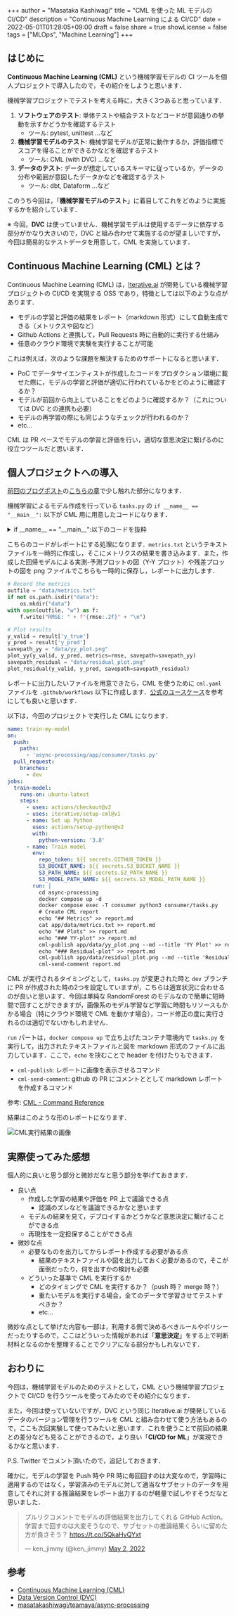 +++
author = "Masataka Kashiwagi"
title = "CML を使った ML モデルの CI/CD"
description = "Continuous Machine Learning による CI/CD"
date = 2022-05-01T01:28:05+09:00
draft = false
share = true
showLicense = false
tags = ["MLOps", "Machine Learning"]
+++

## はじめに

**Continuous Machine Learning (CML)** という機械学習モデルの CI ツールを個人プロジェクトで導入したので，その紹介をしようと思います．

機械学習プロジェクトでテストを考える時に，大きく3つあると思っています．

1. <span class="marker_yellow">**ソフトウェアのテスト**</span>: 単体テストや結合テストなどコードが意図通りの挙動を示すかどうかを確認するテスト
    - ツール: pytest, unittest ...など
2. <span class="marker_yellow">**機械学習モデルのテスト**</span>: 機械学習モデルが正常に動作するか，評価指標でスコアを得ることができるかなどを確認するテスト
    - ツール: CML (with DVC) ...など
3. <span class="marker_yellow">**データのテスト**</span>: データが想定しているスキーマに従っているか，データの分布や範囲が意図したデータかなどを確認するテスト
    - ツール: dbt, Dataform ...など

このうち今回は，「**機械学習モデルのテスト**」に着目してこれをどのように実施するかを紹介しています．

※ 今回，**DVC** は使っていません．機械学習モデルは使用するデータに依存する部分がかなり大きいので，DVC と組み合わせて実施するのが望ましいですが，今回は簡易的なテストデータを用意して，CML を実施しています．

## Continuous Machine Learning (CML) とは？

Continuous Machine Learning (CML) は，[Iterative.ai](https://iterative.ai/) が開発している機械学習プロジェクトの CI/CD を実現する OSS であり，特徴としては以下のような点があります．

- モデルの学習と評価の結果をレポート（markdown 形式）にして自動生成できる（メトリクスや図など）
- Github Actions と連携して，Pull Requests 時に自動的に実行する仕組み
- 任意のクラウド環境で実験を実行することが可能

これは例えば，次のような課題を解決するためのサポートになると思います．

- PoC でデータサイエンティストが作成したコードをプロダクション環境に載せた際に，モデルの学習と評価が適切に行われているかをどのように確認するか？
- モデルが前回から向上していることをどのように確認するか？（これについては DVC との連携も必要）
- モデルの再学習の際にも同じようなチェックが行われるのか？
- etc...

CML は PR ベースでモデルの学習と評価を行い，適切な意思決定に繋げるのに役立つツールだと思います．

## 個人プロジェクトへの導入

[前回のブログポスト](http://localhost:1313/portfolio/post/async-ml-processing)の[こちらの章](http://localhost:1313/portfolio/post/async-ml-processing/#consumer%E3%81%AE%E5%AE%9F%E8%A3%85)で少し触れた部分になります．

機械学習によるモデル作成を行っている `tasks.py` の `if __name__ == "__main__":` 以下が CML 用に用意したコードになります．

<details>
<summary>if __name__ == "__main__":以下のコードを抜粋</summary>

```python
if __name__ == "__main__":
    def plot_yy(y_valid, y_pred, metrics, savepath):
        """Vizualize the results using yy-plot
        """
        y_max = np.max(y_valid)
        y_min = np.min(y_valid)

        # calculate max and min of y_pred
        predict_y_max = np.max(y_pred)
        predict_y_min = np.min(y_pred)

        # use the smallest and largest value of either of both y_valid and y_pred
        # as the range of the vertical axis horizontal axis
        axis_max = max(y_max, predict_y_max)
        axis_min = min(y_min, predict_y_min)

        # margin of 5% of the length
        axis_max = axis_max + (axis_max - axis_min) * 0.05
        axis_min = axis_min - (axis_max - axis_min) * 0.05

        plt.figure(figsize=(10, 6))
        plt.subplots_adjust(wspace=0.2, hspace=0.3)
        plt.scatter(y_pred, y_valid, c='r', s=50, zorder=2, edgecolors=(0, 0, 0), alpha=0.6)
        plt.plot([axis_min, axis_max], [axis_min, axis_max], c="#1560bd")

        plt.xlabel('Predict Values', fontsize=20)
        plt.ylabel('True Values', fontsize=20)
        plt.title(r'RMSE=%.2f' % (metrics), fontsize=15)
        plt.tick_params(labelsize=20)
        plt.tight_layout()
        plt.grid(True)
        plt.savefig(savepath, dpi=100, bbox_inches='tight', pad_inches=0.1)
        plt.close()

    def plot_residual(y_valid, y_pred, savepath):
        residual = y_pred - y_valid
        xmax = np.max(y_pred) + (np.max(y_pred) - np.min(y_pred)) * 0.05
        xmin = np.min(y_pred) - (np.max(y_pred) - np.min(y_pred)) * 0.05

        plt.figure(figsize=(10, 6))
        plt.subplots_adjust(wspace=0.2, hspace=0.3)
        plt.scatter(y_pred, residual, c='r', s=50, zorder=2, edgecolors=(0, 0, 0), alpha=0.6)
        plt.hlines(y=0, xmin=xmin, xmax=xmax, color='#1560bd')
        plt.title('Residual Plot', fontsize=20)
        plt.xlabel('Predict Values', fontsize=20)
        plt.ylabel('Residuals', fontsize=20)
        plt.tick_params(labelsize=20)
        plt.tight_layout()
        plt.grid(True)
        plt.savefig(savepath, dpi=100, bbox_inches='tight', pad_inches=0.1)
        plt.close()

    params = {
        "model_id": "sample_test",
        "dataset_id": "test_diabetes",
        "features": ["age", "bmi", "bp", "s1", "s2", "s3", "s4", "s5", "s6"],
        "target": "target"
    }
    dataset_path = 'test/data/' + params['dataset_id'] + '.csv'
    df = pd.read_csv(dataset_path)
    result = train(df, params)

    rmse = result['metrics']['rmse']

    # Record the metrics
    outfile = "data/metrics.txt"
    if not os.path.isdir("data"):
        os.mkdir("data")
    with open(outfile, "w") as f:
        f.write("RMSE: " + f"{rmse:.2f}" + "\n")

    # Plot results
    y_valid = result['y_true']
    y_pred = result['y_pred']
    savepath_yy = "data/yy_plot.png"
    plot_yy(y_valid, y_pred, metrics=rmse, savepath=savepath_yy)
    savepath_residual = "data/residual_plot.png"
    plot_residual(y_valid, y_pred, savepath=savepath_residual)
```

</details>

こちらのコードがレポートにする処理になります．`metrics.txt` というテキストファイルを一時的に作成し，そこにメトリクスの結果を書き込みます．また，作成した回帰モデルによる実測-予測プロットの図（Y-Y プロット）や残差プロットの図を png ファイルでこちらも一時的に保存し，レポートに出力します．

```python
# Record the metrics
outfile = "data/metrics.txt"
if not os.path.isdir("data"):
    os.mkdir("data")
with open(outfile, "w") as f:
    f.write("RMSE: " + f"{rmse:.2f}" + "\n")

# Plot results
y_valid = result['y_true']
y_pred = result['y_pred']
savepath_yy = "data/yy_plot.png"
plot_yy(y_valid, y_pred, metrics=rmse, savepath=savepath_yy)
savepath_residual = "data/residual_plot.png"
plot_residual(y_valid, y_pred, savepath=savepath_residual)
```

レポートに出力したいファイルを用意できたら，CML を使うために `cml.yaml` ファイルを `.github/workflows` 以下に作成します．[公式のユースケース](https://github.com/iterative/cml_base_case)を参考にしても良いと思います．

以下は，今回のプロジェクトで実行した CML になります．

```yml
name: train-my-model
on:
  push:
    paths:
      - 'async-processing/app/consumer/tasks.py'
  pull_request:
    branches:
      - dev
jobs:
  train-model:
    runs-on: ubuntu-latest
    steps:
      - uses: actions/checkout@v2
      - uses: iterative/setup-cml@v1
      - name: Set up Python
        uses: actions/setup-python@v2
        with:
          python-version: '3.8'
      - name: Train model
        env:
          repo_token: ${{ secrets.GITHUB_TOKEN }}
          S3_BUCKET_NAME: ${{ secrets.S3_BUCKET_NAME }}
          S3_PATH_NAME: ${{ secrets.S3_PATH_NAME }}
          S3_MODEL_PATH_NAME: ${{ secrets.S3_MODEL_PATH_NAME }}
        run: |
          cd async-processing
          docker compose up -d
          docker compose exec -T consumer python3 consumer/tasks.py
          # Create CML report
          echo "## Metrics" >> report.md
          cat app/data/metrics.txt >> report.md
          echo "## Plots" >> report.md
          echo "### YY-plot" >> report.md
          cml-publish app/data/yy_plot.png --md --title 'YY Plot' >> report.md
          echo "### Residual-plot" >> report.md
          cml-publish app/data/residual_plot.png --md --title 'Residual Plot' >> report.md
          cml-send-comment report.md
```

CML が実行されるタイミングとして，`tasks.py` が変更された時と `dev` ブランチに PR が作成された時の2つを設定していますが，こちらは適宜状況に合わせるのが良いと思います．今回は単純な RandomForest のモデルなので簡単に短時間で回すことができますが，画像系のモデル学習など学習に時間もリソースもかかる場合（特にクラウド環境で CML を動かす場合），コード修正の度に実行されるのは適切でないかもしれません．

`run` パートは，`docker compose up` で立ち上げたコンテナ環境内で `tasks.py` を実行して，出力されたテキストファイルと図を markdown 形式のファイルに出力しています．ここで，`echo` を挟むことで header を付けたりもできます．

- `cml-publish`: レポートに画像を表示させるコマンド
- `cml-send-comment`: github の PR にコメントととして markdown レポートを作成するコマンド

参考: [CML - Command Reference](https://cml.dev/doc/ref)

結果はこのような形のレポートになります．

![CML実行結果の画像](../../img/cml-img1.png "CMLサンプル画像")

## 実際使ってみた感想

個人的に良いと思う部分と微妙だなと思う部分を挙げておきます．

- 良い点
  - 作成した学習の結果や評価を PR 上で議論できる点
    - 認識のズレなどを議論できるかなと思います
  - モデルの結果を見て，デプロイするかどうかなど意思決定に繋げることができる点
  - 再現性を一定担保することができる点
- 微妙な点
  - 必要なものを出力してからレポート作成する必要がある点
    - 結果のテキストファイルや図を出力しておく必要があるので，そこが面倒だったり，何を出すかの検討も必要
  - どういった基準で CML を実行するか
    - どのタイミングで CML を実行するか？（push 時？ merge 時？）
    - 重たいモデルを実行する場合，全てのデータで学習させてテストすべきか？
    - etc...

微妙な点として挙げた内容も一部は，利用する側で決めるべきルールやポリシーだったりするので，ここはどういった情報があれば「**意思決定**」をする上で判断材料となるのかを整理することでクリアになる部分かもしれないです．

## おわりに

今回は，機械学習モデルのためのテストとして，CML という機械学習プロジェクトで CI/CD を行うツールを使ってみたのでその紹介になります．

また，今回は使っていないですが，DVC という同じ Iterative.ai が開発しているデータのバージョン管理を行うツールを CML と組み合わせて使う方法もあるので，ここも次回実験して使ってみたいと思います．これを使うことで前回の結果との差分なども見ることができるので，より良い「<span class="marker_yellow">**CI/CD for ML**</span>」が実現できるかなと思います．

P.S. Twitter でコメント頂いたので，追記しておきます．

確かに，モデルの学習を Push 時や PR 時に毎回回すのは大変なので，学習時に適用するのではなく，学習済みのモデルに対して適当なサブセットのデータを用意してそれに対する推論結果をレポート出力するのが軽量で試しやすそうだなと思いました．

<blockquote class="twitter-tweet" data-partner="tweetdeck"><p lang="ja" dir="ltr">プルリクコメントでモデルの評価結果を出力してくれる GitHub Action。学習まで回すのは大変そうなので、サブセットの推論結果くらいに留めた方が良さそう？ <a href="https://t.co/5QkaHvQYxt">https://t.co/5QkaHvQYxt</a></p>&mdash; ken_jimmy (@ken_jimmy) <a href="https://twitter.com/ken_jimmy/status/1520939687275540480?ref_src=twsrc%5Etfw">May 2, 2022</a></blockquote>

## 参考

- [Continuous Machine Learning (CML)](https://cml.dev/)
- [Data Version Control (DVC)](https://dvc.org/)
- [masatakashiwagi/teamaya/async-processing](https://github.com/masatakashiwagi/teamaya/tree/main/async-processing)
